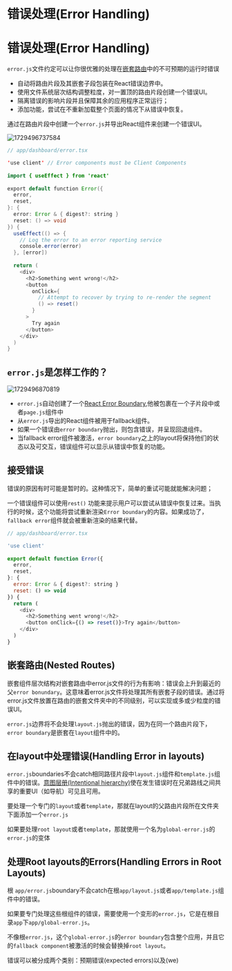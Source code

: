 # 错误处理(Error Handling)

# 错误处理(Error Handling)

`error.js`文件约定可以让你很优雅的处理在[嵌套路由](../1_Routing(路由)/1_Defining_Routes.md#嵌套路由)中的不可预期的运行时错误

- 自动将路由片段及其嵌套子段包装在React错误边界中。
- 使用文件系统层次结构调整粒度，对一置顶的路由片段创建一个错误UI。
- 隔离错误的影响片段并且保障其余的应用程序正常运行；
- 添加功能，尝试在不重新加载整个页面的情况下从错误中恢复。

通过在路由片段中创建一个`error.js`并导出React组件来创建一个错误UI。

![1729496737584](images/5_Error_Handling/1729496737584.png)

```java
// app/dashboard/error.tsx

'use client' // Error components must be Client Components
 
import { useEffect } from 'react'
 
export default function Error({
  error,
  reset,
}: {
  error: Error & { digest?: string }
  reset: () => void
}) {
  useEffect(() => {
    // Log the error to an error reporting service
    console.error(error)
  }, [error])
 
  return (
    <div>
      <h2>Something went wrong!</h2>
      <button
        onClick={
          // Attempt to recover by trying to re-render the segment
          () => reset()
        }
      >
        Try again
      </button>
    </div>
  )
}
```

## `error.js`是怎样工作的？

![1729496870819](images/5_Error_Handling/1729496870819.png)

- `error.js`自动创建了一个[React Error Boundary](https://react.dev/reference/react/Component#catching-rendering-errors-with-an-error-boundary),他被包裹在一个子片段中或者`page.js`组件中
- 从`error.js`导出的React组件被用于fallback组件。
- 如果一个错误由`error boundary`抛出，则包含错误，并呈现回退组件。
- 当fallback error组件被激活，`error boundary`之上的layout将保持他们的状态以及可交互，错误组件可以显示从错误中恢复的功能。

## 接受错误

错误的原因有时可能是暂时的。这种情况下，简单的重试可能就能解决问题；

一个错误组件可以使用`rest()` 功能来提示用户可以尝试从错误中恢复过来。当执行的时候，这个功能将尝试重新渲染`Error boundary`的内容。如果成功了，`fallback error`组件就会被重新渲染的结果代替。

```javascript
// app/dashboard/error.tsx

'use client'
 
export default function Error({
  error,
  reset,
}: {
  error: Error & { digest?: string }
  reset: () => void
}) {
  return (
    <div>
      <h2>Something went wrong!</h2>
      <button onClick={() => reset()}>Try again</button>
    </div>
  )
}
```

## 嵌套路由(Nested Routes)

嵌套组件层次结构对嵌套路由中error.js文件的行为有影响：错误会上升到最近的父`error bonundary`。这意味着error.js文件将处理其所有嵌套子段的错误。通过将error.js文件放置在路由的嵌套文件夹中的不同级别，可以实现或多或少粒度的错误UI。

`error.js`边界将不会处理`layout.js`抛出的错误，因为在同一个路由片段下，`error boundary`是嵌套在`layout`组件中的。

## 在layout中处理错误(Handling Error in layouts)

`error.js`boundaries不会catch相同路径片段中`layout.js`组件和`template.js`组件中的错误。[意图层册(Intentional hierarchy)](https://nextjs.org/docs/app/building-your-application/routing/error-handling#nested-routes)使在发生错误时在兄弟路线之间共享的重要UI（如导航）可见且可用。

要处理一个专门的`layout`或者`template`，那就在layout的父路由片段所在文件夹下面添加一个`error.js`

如果要处理`root layout`或者`template`，那就使用一个名为`global-error.js`的`error.js`的变体

## 处理Root layouts的Errors(Handling Errors in Root Layouts)

根 `app/error.js`boundary不会catch在根`app/layout.js`或者`app/template.js`组件中的错误。

如果要专门处理这些根组件的错误，需要使用一个变形的`error.js`，它是在根目录`app`下`app/global-error.js`。

不像根`error.js`，这个`global-error.js`的`error boundary`包含整个应用，并且它的`fallback component`被激活的时候会替换掉`root layout`。

错误可以被分成两个类别：预期错误(expected errors)以及(we)
